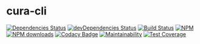 # cura-cli

[![Dependencies Status](https://img.shields.io/david/andrewmolyuk/cura-cli)](https://david-dm.org/andrewmolyuk/mongo-leader)
[![devDependencies Status](https://img.shields.io/david/dev/andrewmolyuk/cura-cli?label=devDependencies)](https://david-dm.org/andrewmolyuk/mongo-leader?type=dev)
[![Build Status](https://travis-ci.com/andrewmolyuk/cura-cli.svg?branch=main)](https://travis-ci.com/andrewmolyuk/cura-cli)
[![NPM](https://img.shields.io/npm/v/cura-cli)](http://npm.im/cura-cli)
[![NPM downloads](https://img.shields.io/npm/dw/cura-cli)](http://npm.im/cura-cli)
[![Codacy Badge](https://app.codacy.com/project/badge/Grade/bfd777cd99f24d76bcfc9be99291f1cb)](https://www.codacy.com/gh/andrewmolyuk/cura-cli/dashboard?utm_source=github.com&utm_medium=referral&utm_content=andrewmolyuk/cura-cli&utm_campaign=Badge_Grade)
[![Maintainability](https://api.codeclimate.com/v1/badges/aa3e46560684e8a0bade/maintainability)](https://codeclimate.com/github/andrewmolyuk/cura-cli/maintainability)
[![Test Coverage](https://api.codeclimate.com/v1/badges/aa3e46560684e8a0bade/test_coverage)](https://codeclimate.com/github/andrewmolyuk/cura-cli/test_coverage)
